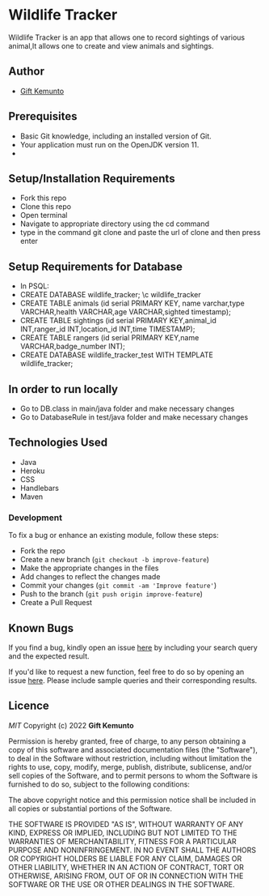 # Wildlife Tracker

Wildlife Tracker is an app that allows one to record sightings of various animal,It allows one to create and view animals and sightings.

## Author
- [Gift Kemunto](https://github.com/Kemuntogift)

## Prerequisites

- Basic Git knowledge, including an installed version of Git.
- Your application must run on the OpenJDK version 11. 
- 
## Setup/Installation Requirements
* Fork this repo
* Clone this repo
* Open terminal
* Navigate to appropriate directory using the cd command
* type in the command git clone and paste the url of clone and then press enter
## Setup Requirements for Database
* In PSQL:
* CREATE DATABASE wildlife_tracker;
  \c wildlife_tracker 
* CREATE TABLE animals (id serial PRIMARY KEY, name varchar,type VARCHAR,health VARCHAR,age VARCHAR,sighted timestamp); 
* CREATE TABLE sightings (id serial PRIMARY KEY,animal_id INT,ranger_id INT,location_id INT,time TIMESTAMP); 
* CREATE TABLE rangers (id serial PRIMARY KEY,name VARCHAR,badge_number INT); 
* CREATE DATABASE wildlife_tracker_test WITH TEMPLATE wildlife_tracker;
## In order to run locally
* Go to DB.class in main/java folder and make necessary changes
* Go to DatabaseRule in test/java folder and make necessary changes

## Technologies Used
* Java
* Heroku
* CSS
* Handlebars
* Maven

### Development

To fix a bug or enhance an existing module, follow these steps:

- Fork the repo
- Create a new branch (`git checkout -b improve-feature`)
- Make the appropriate changes in the files
- Add changes to reflect the changes made
- Commit your changes (`git commit -am 'Improve feature'`)
- Push to the branch (`git push origin improve-feature`)
- Create a Pull Request

## Known Bugs

If you find a bug, kindly open an issue [here](https://github.com/Kemuntogift/Wildlife-Tracker/issues/new) by including your search query and the expected result.

If you'd like to request a new function, feel free to do so by opening an issue [here](https://github.com/Kemuntogift/HeroSquad/issues/new). Please include sample queries and their corresponding results.

## Licence
*MIT*
Copyright (c) 2022 **Gift Kemunto**

Permission is hereby granted, free of charge, to any person obtaining a copy of this software and associated documentation files (the "Software"), to deal in the Software without restriction, including without limitation the rights to use, copy, modify, merge, publish, distribute, sublicense, and/or sell copies of the Software, and to permit persons to whom the Software is furnished to do so, subject to the following conditions:

The above copyright notice and this permission notice shall be included in all copies or substantial portions of the Software.

THE SOFTWARE IS PROVIDED "AS IS", WITHOUT WARRANTY OF ANY KIND, EXPRESS OR IMPLIED, INCLUDING BUT NOT LIMITED TO THE WARRANTIES OF MERCHANTABILITY, FITNESS FOR A PARTICULAR PURPOSE AND NONINFRINGEMENT. IN NO EVENT SHALL THE AUTHORS OR COPYRIGHT HOLDERS BE LIABLE FOR ANY CLAIM, DAMAGES OR OTHER LIABILITY, WHETHER IN AN ACTION OF CONTRACT, TORT OR OTHERWISE, ARISING FROM, OUT OF OR IN CONNECTION WITH THE SOFTWARE OR THE USE OR OTHER DEALINGS IN THE SOFTWARE.
